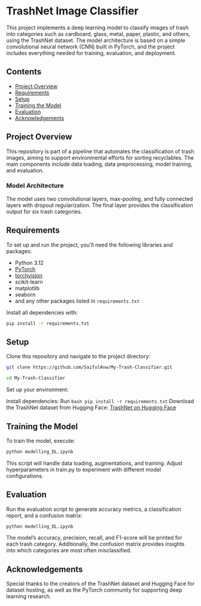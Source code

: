 # TrashNet Image Classifier

This project implements a deep learning model to classify images of trash into categories such as cardboard, glass, metal, paper, plastic, and others, using the TrashNet dataset. The model architecture is based on a simple convolutional neural network (CNN) built in PyTorch, and the project includes everything needed for training, evaluation, and deployment.

## Contents

- [Project Overview](#project-overview)
- [Requirements](#requirements)
- [Setup](#setup)
- [Training the Model](#training-the-model)
- [Evaluation](#evaluation)
- [Acknowledgements](#acknowledgements)

## Project Overview

This repository is part of a pipeline that automates the classification of trash images, aiming to support environmental efforts for sorting recyclables. The main components include data loading, data preprocessing, model training, and evaluation.

### Model Architecture

The model uses two convolutional layers, max-pooling, and fully connected layers with dropout regularization. The final layer provides the classification output for six trash categories.

## Requirements

To set up and run the project, you'll need the following libraries and packages:

- Python 3.12
- [PyTorch](https://pytorch.org/)
- [torchvision](https://pytorch.org/vision/stable/index.html)
- scikit-learn
- matplotlib
- seaborn
- and any other packages listed in `requirements.txt`

Install all dependencies with:

```bash
pip install -r requirements.txt
```

## Setup
Clone this repository and navigate to the project directory:
```bash
git clone https://github.com/SaifulAnw/My-Trash-Classifier.git
```
```bash
cd My-Trash-Classifier
```
Set up your environment:

Install dependencies: Run ```bash pip install -r requirements.txt```
Download the TrashNet dataset from Hugging Face: [TrashNet on Hugging Face](https://huggingface.co/datasets/garythung/trashnet)

## Training the Model
To train the model, execute:
```bash
python modelling_DL.ipynb
```
This script will handle data loading, augmentations, and training. Adjust hyperparameters in train.py to experiment with different model configurations.

## Evaluation
Run the evaluation script to generate accuracy metrics, a classification report, and a confusion matrix:
```bash
python modelling_DL.ipynb
```
The model’s accuracy, precision, recall, and F1-score will be printed for each trash category. Additionally, the confusion matrix provides insights into which categories are most often misclassified.

## Acknowledgements
Special thanks to the creators of the TrashNet dataset and Hugging Face for dataset hosting, as well as the PyTorch community for supporting deep learning research.

